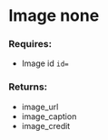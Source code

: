 # Image __none__

### Requires:
* Image id `id=`

### Returns:
* image\_url
* image\_caption
* image\_credit

